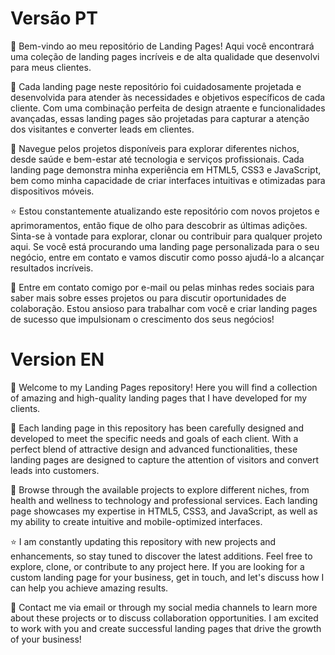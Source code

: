 # Versão PT
🚀 Bem-vindo ao meu repositório de Landing Pages! Aqui você encontrará uma coleção de landing pages incríveis e de alta qualidade que desenvolvi para meus clientes.

💼 Cada landing page neste repositório foi cuidadosamente projetada e desenvolvida para atender às necessidades e objetivos específicos de cada cliente. Com uma combinação perfeita de design atraente e funcionalidades avançadas, essas landing pages são projetadas para capturar a atenção dos visitantes e converter leads em clientes.

🎯 Navegue pelos projetos disponíveis para explorar diferentes nichos, desde saúde e bem-estar até tecnologia e serviços profissionais. Cada landing page demonstra minha experiência em HTML5, CSS3 e JavaScript, bem como minha capacidade de criar interfaces intuitivas e otimizadas para dispositivos móveis.

⭐️ Estou constantemente atualizando este repositório com novos projetos e aprimoramentos, então fique de olho para descobrir as últimas adições. Sinta-se à vontade para explorar, clonar ou contribuir para qualquer projeto aqui. Se você está procurando uma landing page personalizada para o seu negócio, entre em contato e vamos discutir como posso ajudá-lo a alcançar resultados incríveis.

📩 Entre em contato comigo por e-mail ou pelas minhas redes sociais para saber mais sobre esses projetos ou para discutir oportunidades de colaboração. Estou ansioso para trabalhar com você e criar landing pages de sucesso que impulsionam o crescimento dos seus negócios!

# Version EN
🚀 Welcome to my Landing Pages repository! Here you will find a collection of amazing and high-quality landing pages that I have developed for my clients.

💼 Each landing page in this repository has been carefully designed and developed to meet the specific needs and goals of each client. With a perfect blend of attractive design and advanced functionalities, these landing pages are designed to capture the attention of visitors and convert leads into customers.

🎯 Browse through the available projects to explore different niches, from health and wellness to technology and professional services. Each landing page showcases my expertise in HTML5, CSS3, and JavaScript, as well as my ability to create intuitive and mobile-optimized interfaces.

⭐️ I am constantly updating this repository with new projects and enhancements, so stay tuned to discover the latest additions. Feel free to explore, clone, or contribute to any project here. If you are looking for a custom landing page for your business, get in touch, and let's discuss how I can help you achieve amazing results.

📩 Contact me via email or through my social media channels to learn more about these projects or to discuss collaboration opportunities. I am excited to work with you and create successful landing pages that drive the growth of your business!
